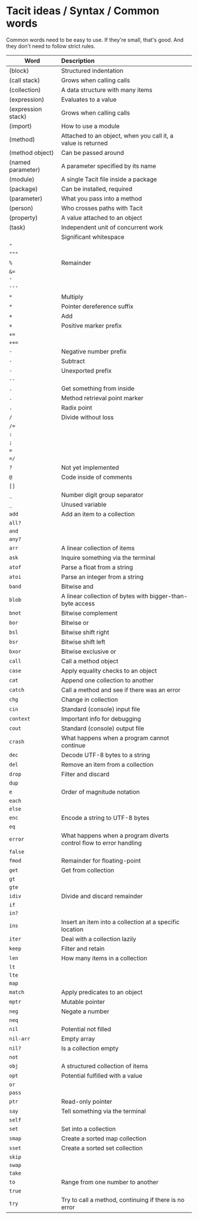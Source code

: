 # Tacit ideas / Syntax / Common words

Common words need to be easy to use. If they're small, that's good. And they don't need to follow strict rules.

| Word | Description |
| --- | :--- |
| (block) | Structured indentation |
| (call stack) | Grows when calling calls |
| (collection) | A data structure with many items |
| (expression) | Evaluates to a value |
| (expression stack) | Grows when calling calls |
| (import) | How to use a module |
| (method) | Attached to an object, when you call it, a value is returned |
| (method object) | Can be passed around |
| (named parameter) | A parameter specified by its name |
| (module) | A single Tacit file inside a package |
| (package) | Can be installed, required |
| (parameter) | What you pass into a method |
| (person) | Who crosses paths with Tacit |
| (property) | A value attached to an object |
| (task) | Independent unit of concurrent work |
| ` ` | Significant whitespace |
| `"` |  |
| `"""` |  |
| `%` | Remainder |
| `&=` |  |
| `'` |  |
| `'''` |  |
| `*` | Multiply |
| `*` | Pointer dereference suffix |
| `+` | Add |
| `+` | Positive marker prefix |
| `+=` |  |
| `++=` |  |
| `-` | Negative number prefix |
| `-` | Subtract |
| `-` | Unexported prefix |
| `--` |  |
| `.` | Get something from inside |
| `.` | Method retrieval point marker |
| `.` | Radix point |
| `/` | Divide without loss |
| `/=` |  |
| `:` |  |
| `;` |  |
| `=` |  |
| `=/` |  |
| `?` | Not yet implemented |
| `@` | Code inside of comments |
| `[]` |  |
| `_` | Number digit group separator |
| `_` | Unused variable |
| `add` | Add an item to a collection |
| `all?` |  |
| `and` |  |
| `any?` |  |
| `arr` | A linear collection of items |
| `ask` | Inquire something via the terminal |
| `atof` | Parse a float from a string |
| `atoi` | Parse an integer from a string |
| `band` | Bitwise and |
| `blob` | A linear collection of bytes with bigger-than-byte access |
| `bnot` | Bitwise complement |
| `bor` | Bitwise or |
| `bsl` | Bitwise shift right |
| `bsr` | Bitwise shift left |
| `bxor` | Bitwise exclusive or |
| `call` | Call a method object |
| `case` | Apply equality checks to an object |
| `cat` | Append one collection to another |
| `catch` | Call a method and see if there was an error |
| `chg` | Change in collection |
| `cin` | Standard (console) input file |
| `context` | Important info for debugging |
| `cout` | Standard (console) output file |
| `crash` | What happens when a program cannot continue |
| `dec` | Decode UTF-8 bytes to a string |
| `del` | Remove an item from a collection |
| `drop` | Filter and discard |
| `dup` |  |
| `e` | Order of magnitude notation |
| `each` |  |
| `else` |  |
| `enc` | Encode a string to UTF-8 bytes |
| `eq` |  |
| `error` | What happens when a program diverts control flow to error handling |
| `false` |  |
| `fmod` | Remainder for floating-point |
| `get` | Get from collection |
| `gt` |  |
| `gte` |  |
| `idiv` | Divide and discard remainder |
| `if` |  |
| `in?` |  |
| `ins` | Insert an item into a collection at a specific location |
| `iter` | Deal with a collection lazily |
| `keep` | Filter and retain |
| `len` | How many items in a collection |
| `lt` |  |
| `lte` |  |
| `map` |  |
| `match` | Apply predicates to an object |
| `mptr` | Mutable pointer |
| `neg` | Negate a number |
| `neq` |  |
| `nil` | Potential not filled |
| `nil-arr` | Empty array |
| `nil?` | Is a collection empty |
| `not` |  |
| `obj` | A structured collection of items |
| `opt` | Potential fulfilled with a value |
| `or` |  |
| `pass` |  |
| `ptr` | Read-only pointer |
| `say` | Tell something via the terminal |
| `self` |  |
| `set` | Set into a collection |
| `smap` | Create a sorted map collection |
| `sset` | Create a sorted set collection |
| `skip` |  |
| `swap` |  |
| `take` |  |
| `to` | Range from one number to another |
| `true` |  |
| `try` | Try to call a method, continuing if there is no error |
